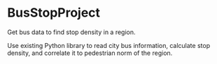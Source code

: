 # BusStopProject
Get bus data to find stop density in a region.

Use existing Python library to read city bus information, calculate stop density,
and correlate it to pedestrian norm of the region.
